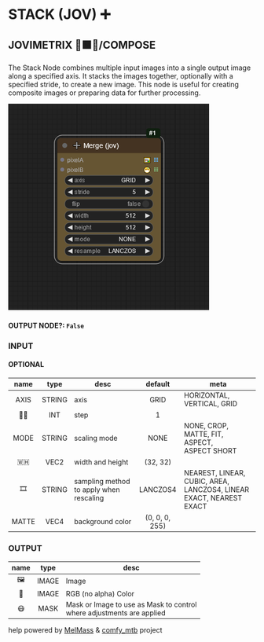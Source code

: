 # STACK (JOV) ➕

## JOVIMETRIX 🔺🟩🔵/COMPOSE

The Stack Node combines multiple input images into a single output image along a specified axis. It stacks the images together, optionally with a specified stride, to create a new image. This node is useful for creating composite images or preparing data for further processing.

![STACK](./STACK.png)

#### OUTPUT NODE?: `False`

### INPUT

#### OPTIONAL

name | type | desc | default | meta
:---:|:---:|---|:---:|---
AXIS | STRING | axis | GRID | HORIZONTAL, VERTICAL, GRID
🦶🏽 | INT | step | 1 | 
MODE | STRING | scaling mode | NONE | NONE, CROP, MATTE, FIT, ASPECT,<br>ASPECT SHORT
🇼🇭 | VEC2 | width and height | (32, 32) | 
🎞️ | STRING | sampling method to apply when<br>rescaling | LANCZOS4 | NEAREST, LINEAR, CUBIC, AREA,<br>LANCZOS4, LINEAR EXACT, NEAREST<br>EXACT
MATTE | VEC4 | background color | (0, 0, 0, 255) | 

### OUTPUT

name | type | desc
:---:|:---:|---
🖼️ | IMAGE | Image 
🌈 | IMAGE | RGB (no alpha) Color 
😷 | MASK | Mask or Image to use as Mask to control<br>where adjustments are applied 

help powered by [MelMass](https://github.com/melMass) & [comfy_mtb](https://github.com/melMass/comfy_mtb) project